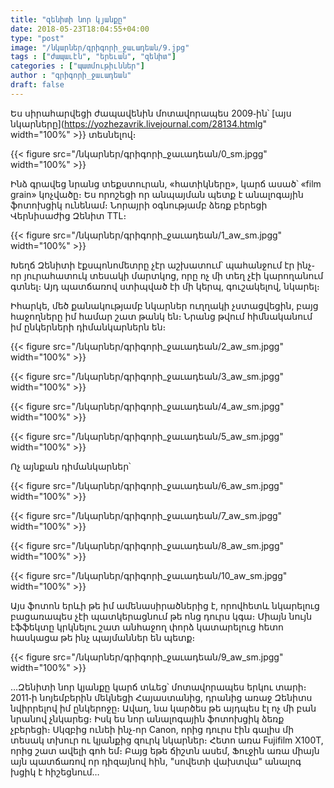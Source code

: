 ```yaml
---
title: "զենիտի նոր կյանքը"
date: 2018-05-23T18:04:55+04:00
type: "post"
image: "/նկարներ/գրիգորի_ջաւադեան/9.jpg"
tags : ["ժապաւէն", "երեւան", "զենիտ"]
categories : ["պատմութիւններ"]
author : "գրիգորի_ջաւադեան"
draft: false
---
```


Ես սիրահարվեցի ժապավենին մոտավորապես 2009֊ին՝ [այս նկարները](https://yozhezavrik.livejournal.com/28134.htmlg" width="100%" >}} տեսնելով։

{{< figure src="/նկարներ/գրիգորի_ջաւադեան/0_sm.jpgg" width="100%" >}}

Ինձ գրավեց նրանց տեքստուրան, «հատիկները», կարճ ասած՝ «film grain» կոչվածը։ Ես որոշեցի որ անպայման պետք է անալոգային ֆոտոխցիկ ունենամ։ Նորայրի օգնությամբ ձեռք բերեցի Վերնիսաժից Զենիտ TTL։

{{< figure src="/նկարներ/գրիգորի_ջաւադեան/1_aw_sm.jpgg" width="100%" >}}

Խեղճ Զենիտի էքսպոնոմետրը չէր աշխատում՝ պահանջում էր ինչ֊որ յուրահատուկ տեսակի մարտկոց, որը ոչ մի տեղ չէի կարողանում գտնել։ Այդ պատճառով ստիպված էի մի կերպ, գուշակելով, նկարել։

Իհարկե, մեծ քանակությամբ նկարներ ուղղակի չստացվեցին, բայց հաջողները իմ համար շատ թանկ են։ Նրանց թվում հիմնականում իմ ընկերների դիմանկարներն են։

{{< figure src="/նկարներ/գրիգորի_ջաւադեան/2_aw_sm.jpgg" width="100%" >}}

{{< figure src="/նկարներ/գրիգորի_ջաւադեան/3_aw_sm.jpgg" width="100%" >}}

{{< figure src="/նկարներ/գրիգորի_ջաւադեան/4_aw_sm.jpgg" width="100%" >}}

{{< figure src="/նկարներ/գրիգորի_ջաւադեան/5_aw_sm.jpgg" width="100%" >}}

Ոչ այնքան դիմանկարներ՝

{{< figure src="/նկարներ/գրիգորի_ջաւադեան/6_aw_sm.jpgg" width="100%" >}}

{{< figure src="/նկարներ/գրիգորի_ջաւադեան/7_aw_sm.jpgg" width="100%" >}}

{{< figure src="/նկարներ/գրիգորի_ջաւադեան/8_aw_sm.jpgg" width="100%" >}}

{{< figure src="/նկարներ/գրիգորի_ջաւադեան/10_aw_sm.jpgg" width="100%" >}}

Այս ֆոտոն երևի թե իմ ամենասիրածներից է, որովհետև նկարելուց բացառապես չէի պատկերացնում թե ոնց դուրս կգա։ Միայն նույն էֆֆեկտը  կրկնելու շատ անհաջող փորձ կատարելուց հետո հասկացա թե ինչ պայմաններ են պետք։

{{< figure src="/նկարներ/գրիգորի_ջաւադեան/9_aw_sm.jpgg" width="100%" >}}

…Զենիտի նոր կյանքը կարճ տևեց՝ մոտավորապես երկու տարի։ 2011֊ի նոյեմբերին մեկնեցի Հայաստանից, դրանից առաջ Զենիտս նվիրրելով իմ ընկերոջը։ Ավաղ, նա կարծես թե այդպես էլ ոչ մի բան նրանով չնկարեց։
Իսկ ես նոր անալոգային ֆոտոխցիկ ձեռք չբերեցի։ Սկզբից ունեի ինչ֊որ Canon, որից դուրս էին գալիս մի տեսակ տխուր ու կյանքից զուրկ նկարներ։ Հետո առա Fujifilm X100T, որից շատ ավելի գոհ եմ։ Բայց եթե ճիշտն ասեմ, Ֆուջին առա միայն այն պատճառով որ դիզայնով հին, "սովետի վախտվա" անալոգ խցիկ է հիշեցնում…
